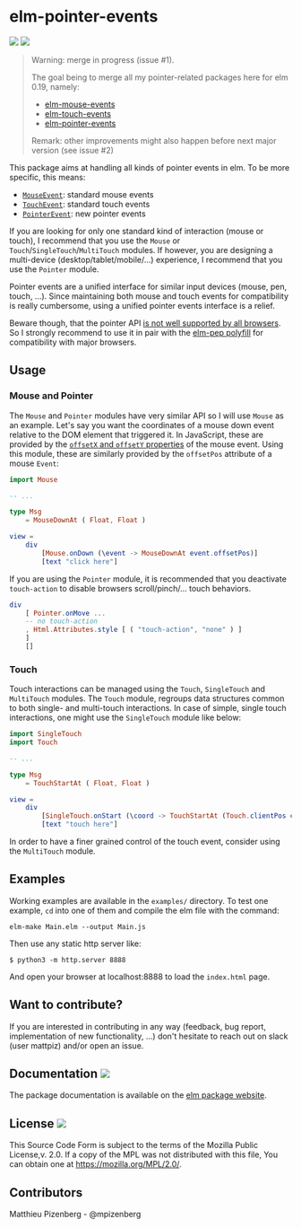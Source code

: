# elm-pointer-events

[![][badge-license]][license]
[![][badge-doc]][doc]

[badge-doc]: https://img.shields.io/badge/documentation-latest-yellow.svg?style=flat-square
[doc]: http://package.elm-lang.org/packages/mpizenberg/elm-pointer-events/latest
[badge-license]: https://img.shields.io/badge/license-MPL--2.0-blue.svg?style=flat-square
[license]: https://www.mozilla.org/en-US/MPL/2.0/

> Warning: merge in progress (issue #1).
>
> The goal being to merge all my pointer-related packages here for elm 0.19, namely:
>
> * [elm-mouse-events]
> * [elm-touch-events]
> * [elm-pointer-events]
>
> Remark: other improvements might also happen before next major version (see issue #2)

[elm-mouse-events]: https://github.com/mpizenberg/elm-mouse-events
[elm-touch-events]: https://github.com/mpizenberg/elm-touch-events
[elm-pointer-events]: https://github.com/mpizenberg/elm-pointer-events

This package aims at handling all kinds of pointer events in elm.
To be more specific, this means:

* [`MouseEvent`][mouse-events]: standard mouse events
* [`TouchEvent`][touch-events]: standard touch events
* [`PointerEvent`][pointer-events]: new pointer events

If you are looking for only one standard kind of interaction (mouse or touch),
I recommend that you use the `Mouse` or `Touch`/`SingleTouch`/`MultiTouch` modules.
If however, you are designing a multi-device (desktop/tablet/mobile/...) experience,
I recommend that you use the `Pointer` module.

Pointer events are a unified interface for similar input devices
(mouse, pen, touch, ...).
Since maintaining both mouse and touch events for compatibility
is really cumbersome, using a unified pointer events interface
is a relief.

Beware though, that the pointer API [is not well supported by all browsers][caniuse-pointer].
So I strongly recommend to use it in pair with the [elm-pep polyfill][elm-pep]
for compatibility with major browsers.

[mouse-events]: https://developer.mozilla.org/en-US/docs/Web/API/MouseEvent
[touch-events]: https://developer.mozilla.org/en-US/docs/Web/API/TouchEvent
[pointer-events]: https://developer.mozilla.org/en-US/docs/Web/API/PointerEvent
[caniuse-pointer]: https://caniuse.com/#feat=pointer
[elm-pep]: https://github.com/mpizenberg/elm-pep


## Usage

### Mouse and Pointer

The `Mouse` and `Pointer` modules have very similar API
so I will use `Mouse` as an example.
Let's say you want the coordinates of a mouse down event relative to the DOM
element that triggered it.
In JavaScript, these are provided by the [`offsetX` and `offsetY` properties][offsetX]
of the mouse event.
Using this module, these are similarly provided by the `offsetPos` attribute
of a mouse `Event`:


```elm
import Mouse

-- ...

type Msg
    = MouseDownAt ( Float, Float )

view =
    div
        [Mouse.onDown (\event -> MouseDownAt event.offsetPos)]
        [text "click here"]
```

If you are using the `Pointer` module,
it is recommended that you deactivate `touch-action`
to disable browsers scroll/pinch/... touch behaviors.


```elm
div
    [ Pointer.onMove ...
    -- no touch-action
    , Html.Attributes.style [ ( "touch-action", "none" ) ]
    ]
    []
```

[offsetX]: https://developer.mozilla.org/en-US/docs/Web/API/MouseEvent/offsetX

### Touch

Touch interactions can be managed using the `Touch`, `SingleTouch` and `MultiTouch` modules.
The `Touch` module, regroups data structures common to both single- and multi-touch interactions.
In case of simple, single touch interactions, one might use the `SingleTouch` module like below:

```elm
import SingleTouch
import Touch

-- ...

type Msg
    = TouchStartAt ( Float, Float )

view =
    div
        [SingleTouch.onStart (\coord -> TouchStartAt (Touch.clientPos coord))]
        [text "touch here"]
```

In order to have a finer grained control of the touch event,
consider using the `MultiTouch` module.


## Examples

Working examples are available in the `examples/` directory.
To test one example, `cd` into one of them and compile the elm file with the command:

```shell
elm-make Main.elm --output Main.js
```

Then use any static http server like:

```shell
$ python3 -m http.server 8888
```

And open your browser at localhost:8888
to load the `index.html` page.


## Want to contribute?

If you are interested in contributing in any way
(feedback, bug report, implementation of new functionality, ...)
don't hesitate to reach out on slack (user mattpiz)
and/or open an issue.


## Documentation [![][badge-doc]][doc]

The package documentation is available on the [elm package website][doc].


## License [![][badge-license]][license]

This Source Code Form is subject to the terms of the Mozilla Public License,v. 2.0.
If a copy of the MPL was not distributed with this file,
You can obtain one at https://mozilla.org/MPL/2.0/.


## Contributors

Matthieu Pizenberg - @mpizenberg
